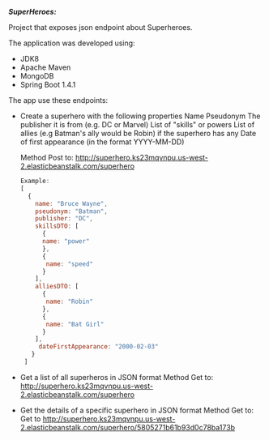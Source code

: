 ﻿***SuperHeroes:*** 

Project that exposes json endpoint about Superheroes.

The application was developed using:

 - JDK8
 - Apache Maven
 - MongoDB
 - Spring Boot 1.4.1

The app use these endpoints:

- Create a superhero with the following properties
    Name
    Pseudonym
    The publisher it is from (e.g. DC or Marvel)
    List of "skills" or powers
    List of allies (e.g Batman's ally would be Robin) if the superhero has any
    Date of first appearance (in the format YYYY-MM-DD)
    
    Method Post to: http://superhero.ks23mqvnpu.us-west-2.elasticbeanstalk.com/superhero
    
    ```javascript
    Example:
    [
      {
        name: "Bruce Wayne",
        pseudonym: "Batman",
        publisher: "DC",
        skillsDTO: [
          {
          name: "power"
          },
          {
           name: "speed"
          }
        ],
        alliesDTO: [
          {
           name: "Robin"
          },
          {
           name: "Bat Girl"
          }
        ],
         dateFirstAppearance: "2000-02-03"
       }
     ]
    ```


- Get a list of all superheros in JSON format
     Method Get to: http://superhero.ks23mqvnpu.us-west-2.elasticbeanstalk.com/superhero

- Get the details of a specific superhero in JSON format
     Method Get to: Get to http://superhero.ks23mqvnpu.us-west-2.elasticbeanstalk.com/superhero/5805271b61b93d0c78ba173b